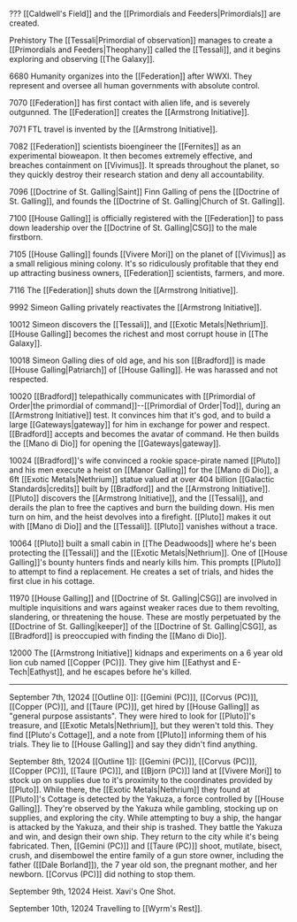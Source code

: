 ???
	[[Caldwell's Field]] and the [[Primordials and Feeders|Primordials]] are created. 

Prehistory
	The [[Tessali|Primordial of observation]] manages to create a [[Primordials and Feeders|Theophany]] called the [[Tessali]], and it begins exploring and observing [[The Galaxy]]. 

6680
	Humanity organizes into the [[Federation]] after WWXI. They represent and oversee all human governments with absolute control. 

7070
	[[Federation]] has first contact with alien life, and is severely outgunned. The [[Federation]] creates the [[Armstrong Initiative]]. 

7071 
	FTL travel is invented by the [[Armstrong Initiative]]. 

7082 
	[[Federation]] scientists bioengineer the [[Fernites]] as an experimental bioweapon. It then becomes extremely effective, and breaches containment on [[Vivimus]]. It spreads throughout the planet, so they quickly destroy their research station and deny all accountability. 

7096
	[[Doctrine of St. Galling|Saint]] Finn Galling of pens the [[Doctrine of St. Galling]], and founds the [[Doctrine of St. Galling|Church of St. Galling]]. 

7100
	[[House Galling]] is officially registered with the [[Federation]] to pass down leadership over the [[Doctrine of St. Galling|CSG]] to the male firstborn. 

7105 
	[[House Galling]] founds [[Vivere Mori]] on the planet of [[Vivimus]] as a small religious mining colony. It's so ridiculously profitable that they end up attracting business owners, [[Federation]] scientists, farmers, and more.

7116
	The [[Federation]] shuts down the [[Armstrong Initiative]]. 

9992 
	Simeon Galling privately reactivates the [[Armstrong Initiative]].

10012
	Simeon discovers the [[Tessali]], and [[Exotic Metals|Nethrium]]. [[House Galling]] becomes the richest and most corrupt house in [[The Galaxy]].

10018 
	Simeon Galling dies of old age, and his son [[Bradford]] is made [[House Galling|Patriarch]] of [[House Galling]]. He was harassed and not respected. 

10020
	[[Bradford]] telepathically communicates with [[Primordial of Order|the primordial of command]]--[[Primordial of Order|Tod]], during an [[Armstrong Initiative]] test. It convinces him that it's god, and to build a large [[Gateways|gateway]] for him in exchange for power and respect. [[Bradford]] accepts and becomes the avatar of command. He then builds the [[Mano di Dio]] for opening the [[Gateways|gateway]].

10024 
	[[Bradford]]'s wife convinced a rookie space-pirate named [[Pluto]] and his men execute a heist on [[Manor Galling]] for the [[Mano di Dio]], a 6ft [[Exotic Metals|Nethrium]] statue valued at over 404 billion [[Galactic Standards|credits]] built by [[Bradford]] and the [[Armstrong Initiative]]. [[Pluto]] discovers the [[Armstrong Initiative]], and the [[Tessali]], and derails the plan to free the captives and burn the building down. His men turn on him, and the heist devolves into a firefight. [[Pluto]] makes it out with [[Mano di Dio]] and the [[Tessali]]. [[Pluto]] vanishes without a trace. 

10064
	[[Pluto]] built a small cabin in [[The Deadwoods]] where he's been protecting the [[Tessali]] and the [[Exotic Metals|Nethrium]]. One of [[House Galling]]'s bounty hunters finds and nearly kills him. This prompts [[Pluto]] to attempt to find a replacement. He creates a set of trials, and hides the first clue in his cottage. 

11970
	[[House Galling]] and [[Doctrine of St. Galling|CSG]] are involved in multiple inquisitions and wars against weaker races due to them revolting, slandering, or threatening the house. These are mostly perpetuated by the [[Doctrine of St. Galling|keeper]] of the [[Doctrine of St. Galling|CSG]], as [[Bradford]] is preoccupied with finding the [[Mano di Dio]]. 

12000 
	The [[Armstrong Initiative]] kidnaps and experiments on a 6 year old lion cub named [[Copper (PC)]]. They give him [[Eathyst and E-Tech|Eathyst]], and he escapes before he's killed.



---
September 7th, 12024
	[[Outline 0]]: [[Gemini (PC)]], [[Corvus (PC)]], [[Copper (PC)]], and [[Taure (PC)]], get hired by [[House Galling]] as "general purpose assistants". They were hired to look for [[Pluto]]'s treasure, and [[Exotic Metals|Nethrium]], but they weren't told this. They find [[Pluto's Cottage]], and a note from [[Pluto]] informing them of his trials. They lie to [[House Galling]] and say they didn't find anything. 

September 8th, 12024
	[[Outline 1]]: [[Gemini (PC)]], [[Corvus (PC)]], [[Copper (PC)]], [[Taure (PC)]], and [[Bjorn (PC)]] land at [[Vivere Mori]] to stock up on supplies due to it's proximity to the coordinates provided by [[Pluto]]. While there, the [[Exotic Metals|Nethrium]] they found at [[Pluto]]'s Cottage is detected by the Yakuza, a force controlled by [[House Galling]]. They're observed by the Yakuza while gambling, stocking up on supplies, and exploring the city. While attempting to buy a ship, the hangar is attacked by the Yakuza, and their ship is trashed. They battle the Yakuza and win, and design their own ship. They return to the city while it's being fabricated. Then, [[Gemini (PC)]] and [[Taure (PC)]] shoot, mutilate, bisect, crush, and disembowel the entire family of a gun store owner, including the father ([[Dale Borland]]), the 7 year old son, the pregnant mother, and her newborn. [[Corvus (PC)]] did nothing to stop them.

September 9th, 12024
	Heist. Xavi's One Shot.

September 10th, 12024
	Travelling to [[Wyrm's Rest]].